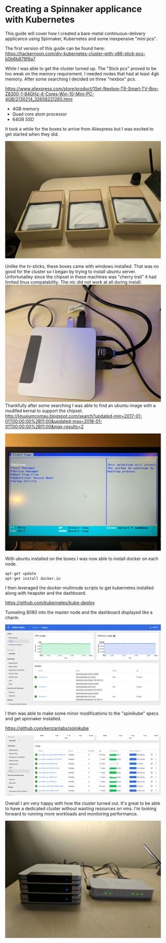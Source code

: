 # Creating a Spinnaker applicance with Kubernetes

This guide will cover how I created a bare-metal continuous-delivery applicance using Spinnaker, Kubernetes and some inexpensive "mini pcs".

The first version of this guide can be found here: https://hackernoon.com/diy-kubernetes-cluster-with-x86-stick-pcs-b0b6b879f8a7

While I was able to get the cluster turned up. The "Stick pcs" proved to be too weak on the memory requirement. I needed nodes that had at least 4gb memory. After some searching I decided on three "nexbox" pcs.

https://www.aliexpress.com/store/product/1Set-Nexbox-T9-Smart-TV-Box-Z8300-1-84GHz-4-Cores-Win-10-Mini-PC-4GB/2130214_32658221265.html

* 4GB memory
* Quad core atom processor
* 64GB SSD

It took a while for the boxes to arrive from Aliexpress but I was excited to get started when they did.

![alt](img1.png)

Unlike the tv-sticks, these boxes came with windows installed. That was no good for the cluster so I began by trying to install ubuntu server. Unfortunatley since the chipset in these machines was "cherry trail" it had limited linux compatability. The nic did not work at all during install.
![alt](img2.png)
Thankfully after some searching I was able to find an ubuntu image with a modifed kernal to support the chipset. http://linuxiumcomau.blogspot.com/search?updated-min=2017-01-01T00:00:00%2B11:00&updated-max=2018-01-01T00:00:00%2B11:00&max-results=2

![alt](img3.png)

With ubuntu installed on the boxes I was now able to install docker on each node.

```
apt-get update
apt-get install docker.io 
```

I then leveraged the docker-multinode scripts to get kubernetes installed along with heapster and the dashboard.

https://github.com/kubernetes/kube-deploy

Tunneling 8080 into the master node and the dashboard displayed like a charm.

![alt](img4.png)

I then was able to make some minor modifications to the "spinikube" specs and get spinnaker installed.

https://github.com/kenzanlabs/spinikube

![alt](img5.png)

Overall I am very happy with how the cluster turned out. It's great to be able to have a dedicated cluster without wasting resources on vms. I'm looking forward to running more workloads and monitoring performance.

![alt](img6.png)